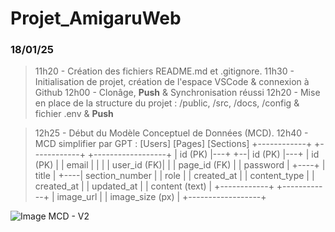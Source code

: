 # Projet_AmigaruWeb

### 18/01/25 
> 11h20 - Création des fichiers README.md et .gitignore.
> 11h30 - Initialisation de projet, création de l'espace VSCode & connexion à Github
> 12h00 - Clonâge, **Push** & Synchronisation réussi
> 12h20 - Mise en place de la structure du projet : /public, /src, /docs, /config & fichier .env & **Push**

> 12h25 - Début du Modèle Conceptuel de Données (MCD).
> 12h40 - MCD simplifier par GPT :
[Users]                  [Pages]               [Sections]
+------------+           +------------+        +------------------+
| id (PK)    |---+    +--| id (PK)    |---+    | id (PK)          |
| email      |   |    |  | user_id (FK)|  |    | page_id (FK)     |
| password   |   +----+  | title      |   +----| section_number   |
| role       |           | created_at |        | content_type     |
| created_at |           | updated_at |        | content (text)   |
+------------+           +------------+        | image_url        |
                                               | image_size (px)  |
                                               +------------------+

![Image MCD - V2](https://myoctocat.com/assets/images/base-octocat.svg)